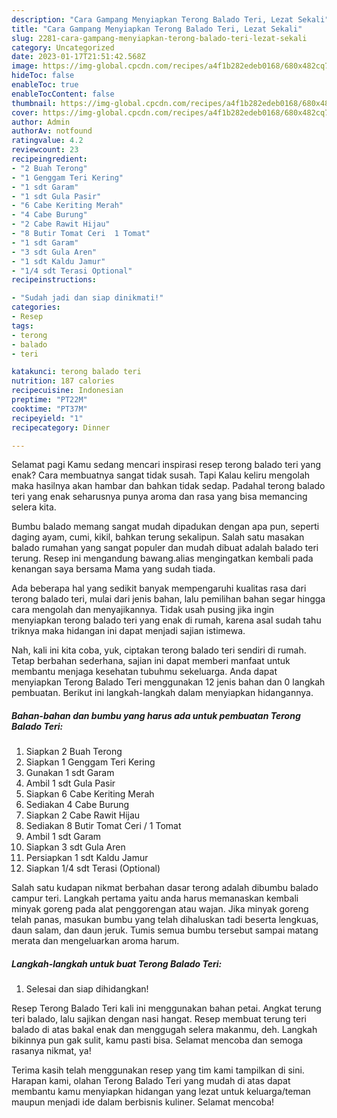 ```yaml
---
description: "Cara Gampang Menyiapkan Terong Balado Teri, Lezat Sekali"
title: "Cara Gampang Menyiapkan Terong Balado Teri, Lezat Sekali"
slug: 2281-cara-gampang-menyiapkan-terong-balado-teri-lezat-sekali
category: Uncategorized
date: 2023-01-17T21:51:42.568Z
image: https://img-global.cpcdn.com/recipes/a4f1b282edeb0168/680x482cq70/terong-balado-teri-foto-resep-utama.jpg
hideToc: false
enableToc: true
enableTocContent: false
thumbnail: https://img-global.cpcdn.com/recipes/a4f1b282edeb0168/680x482cq70/terong-balado-teri-foto-resep-utama.jpg
cover: https://img-global.cpcdn.com/recipes/a4f1b282edeb0168/680x482cq70/terong-balado-teri-foto-resep-utama.jpg
author: Admin
authorAv: notfound
ratingvalue: 4.2
reviewcount: 23
recipeingredient:
- "2 Buah Terong"
- "1 Genggam Teri Kering"
- "1 sdt Garam"
- "1 sdt Gula Pasir"
- "6 Cabe Keriting Merah"
- "4 Cabe Burung"
- "2 Cabe Rawit Hijau"
- "8 Butir Tomat Ceri  1 Tomat"
- "1 sdt Garam"
- "3 sdt Gula Aren"
- "1 sdt Kaldu Jamur"
- "1/4 sdt Terasi Optional"
recipeinstructions:

- "Sudah jadi dan siap dinikmati!"
categories:
- Resep
tags:
- terong
- balado
- teri

katakunci: terong balado teri 
nutrition: 187 calories
recipecuisine: Indonesian
preptime: "PT22M"
cooktime: "PT37M"
recipeyield: "1"
recipecategory: Dinner

---
```



Selamat pagi Kamu sedang mencari inspirasi resep terong balado teri yang enak? Cara membuatnya sangat tidak susah. Tapi Kalau keliru mengolah maka hasilnya akan hambar dan bahkan tidak sedap. Padahal terong balado teri yang enak seharusnya punya aroma dan rasa yang bisa memancing selera kita.


Bumbu balado memang sangat mudah dipadukan dengan apa pun, seperti daging ayam, cumi, kikil, bahkan terung sekalipun. Salah satu masakan balado rumahan yang sangat populer dan mudah dibuat adalah balado teri terung. Resep ini mengandung bawang.alias mengingatkan kembali pada kenangan saya bersama Mama yang sudah tiada.

Ada beberapa hal yang sedikit banyak mempengaruhi kualitas rasa dari terong balado teri, mulai dari jenis bahan, lalu pemilihan bahan segar hingga cara mengolah dan menyajikannya. Tidak usah pusing jika ingin menyiapkan terong balado teri yang enak di rumah, karena asal sudah tahu triknya maka hidangan ini dapat menjadi sajian istimewa.


Nah, kali ini kita coba, yuk, ciptakan terong balado teri sendiri di rumah. Tetap berbahan sederhana, sajian ini dapat memberi manfaat untuk membantu menjaga kesehatan tubuhmu sekeluarga. Anda dapat menyiapkan Terong Balado Teri menggunakan 12 jenis bahan dan 0 langkah pembuatan. Berikut ini langkah-langkah dalam menyiapkan hidangannya.

<!--inarticleads1-->

##### Bahan-bahan dan bumbu yang harus ada untuk pembuatan Terong Balado Teri:

1. Siapkan 2 Buah Terong
1. Siapkan 1 Genggam Teri Kering
1. Gunakan 1 sdt Garam
1. Ambil 1 sdt Gula Pasir
1. Siapkan 6 Cabe Keriting Merah
1. Sediakan 4 Cabe Burung
1. Siapkan 2 Cabe Rawit Hijau
1. Sediakan 8 Butir Tomat Ceri / 1 Tomat
1. Ambil 1 sdt Garam
1. Siapkan 3 sdt Gula Aren
1. Persiapkan 1 sdt Kaldu Jamur
1. Siapkan 1/4 sdt Terasi (Optional)


Salah satu kudapan nikmat berbahan dasar terong adalah dibumbu balado campur teri. Langkah pertama yaitu anda harus memanaskan kembali minyak goreng pada alat penggorengan atau wajan. Jika minyak goreng telah panas, masukan bumbu yang telah dihaluskan tadi beserta lengkuas, daun salam, dan daun jeruk. Tumis semua bumbu tersebut sampai matang merata dan mengeluarkan aroma harum. 

<!--inarticleads2-->

##### Langkah-langkah untuk buat Terong Balado Teri:


1. Selesai dan siap dihidangkan!

Resep Terong Balado Teri kali ini menggunakan bahan petai. Angkat terung teri balado, lalu sajikan dengan nasi hangat. Resep membuat terung teri balado di atas bakal enak dan menggugah selera makanmu, deh. Langkah bikinnya pun gak sulit, kamu pasti bisa. Selamat mencoba dan semoga rasanya nikmat, ya! 

Terima kasih telah menggunakan resep yang tim kami tampilkan di sini. Harapan kami, olahan Terong Balado Teri yang mudah di atas dapat membantu kamu menyiapkan hidangan yang lezat untuk keluarga/teman maupun menjadi ide dalam berbisnis kuliner. Selamat mencoba!
